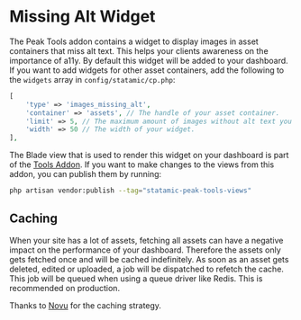 # Missing Alt Widget

The Peak Tools addon contains a widget to display images in asset containers that miss alt text. This helps your clients awareness on the importance of a11y. By default this widget will be added to your dashboard. If you want to add widgets for other asset containers, add the following to the `widgets` array in `config/statamic/cp.php`:

```php
[
    'type' => 'images_missing_alt',
    'container' => 'assets', // The handle of your asset container.
    'limit' => 5, // The maximum amount of images without alt text you want displayed at once.
    'width' => 50 // The width of your widget.
],
```

The Blade view that is used to render this widget on your dashboard is part of the [Tools Addon](/getting-started/addons.html#tools). If you want to make changes to the views from this addon, you can publish them by running:

```bash
php artisan vendor:publish --tag="statamic-peak-tools-views"
```

## Caching

When your site has a lot of assets, fetching all assets can have a negative impact on the performance of your dashboard. Therefore the assets only gets fetched once and will be cached indefinitely. As soon as an asset gets deleted, edited or uploaded, a job will be dispatched to refetch the cache. This job will be queued when using a queue driver like Redis. This is recommended on production.

Thanks to [Novu](https://statamic.com/addons/novu/images-missing-alt) for the caching strategy.
